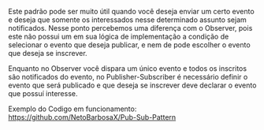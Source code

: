 Este padrão pode ser muito útil quando você deseja enviar um certo evento e deseja que somente os interessados nesse determinado assunto sejam notificados. Nesse ponto percebemos uma diferença com o Observer, pois este não possui um em sua lógica de implementação a condição de selecionar o evento que deseja publicar, e nem de pode escolher o evento que 
deseja se inscrever.

Enquanto no Observer você dispara um único evento e todos os inscritos são notificados do evento, no Publisher-Subscriber é necessário definir o evento que será publicado e que deseja se inscrever deve declarar o evento que possuí interesse.

Exemplo do Codigo em funcionamento:
https://github.com/NetoBarbosaX/Pub-Sub-Pattern
